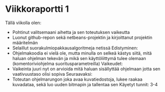 Viikkoraportti 1
================

Tällä viikolla olen:
  * Pohtinut valitsemaani aihetta ja sen toteutuksen vaikeutta
  * Luonut github-repon sekä netbeans-projektin ja kirjoittanut projektin määritelmän
  * Selaillut suorakulmiopakkausalgoritmeja netissä
Edistyminen:
  * Ohjelmakoodia ei vielä ole, mutta minulla on selkeä kästys siitä, mitä haluan ohjelman tekevän ja mikä sen käyttöliittymä tulee olemaan (komentoriviohjelma suoritusparametreilla)
Vaikeudet:
  * Vaikeinta juuri nyt on arvioida mitä haluan sisällyttää ohjelmaan jotta sen vaativuustaso olisi sopiva
Seuraavaksi:
  * Toteutan ohjelmarungon joka avaa kuvatiedostoja, lukee raakaa kuvadataa, sekä luo uuden bitmapin ja tallentaa sen
Käyetyt tunnit: 3-4
